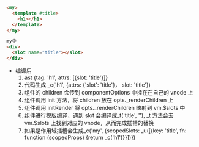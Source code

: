 ```html
<my>
  <template #title>
    <h1></h1>
  </template>
</my>

my中
<div>
  <slot name="title"></slot>
</div>
```

- 编译后
  1. ast {tag: 'h1', attrs: [{slot: 'title'}]}
  2. 代码生成 \_c('h1', {attrs: {'slot': 'title'}， slot: 'title'})
  3. 组件的 children 会传到 componentOptions 中挂在在自己的 vnode 上
  4. 组件调用 init 方法，将 children 放在 opts.\_renderChildren 上
  5. 组件调用 initRender 将 opts.\_renderChildren 映射到 vm.$slots 中
  6. 组件进行模版编译，遇到 slot 会编译成\_t('title', ''), \_t 方法会去 vm.$slots 上找到对应的 vnode，从而完成插槽的替换
  7. 如果是作用域插槽会生成\_c('my', {scopedSlots: \_u([{key: 'title', fn: function (scopedProps) {return _c('h1')}}])})
